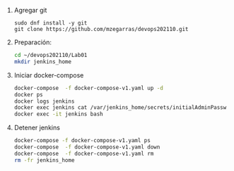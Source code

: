 1. Agregar git
    ```console
    sudo dnf install -y git
    git clone https://github.com/mzegarras/devops202110.git
    ```

1. Preparación:
    ```bash
    cd ~/devops202110/Lab01
    mkdir jenkins_home
    ```

1. Iniciar docker-compose
    ```bash
    docker-compose  -f docker-compose-v1.yaml up -d
    docker ps
    docker logs jenkins
    docker exec jenkins cat /var/jenkins_home/secrets/initialAdminPassword
    docker exec -it jenkins bash
    ```

1. Detener jenkins
    ```bash
    docker-compose -f docker-compose-v1.yaml ps
    docker-compose  -f docker-compose-v1.yaml down
    docker-compose  -f docker-compose-v1.yaml rm
    rm -fr jenkins_home
    ```    